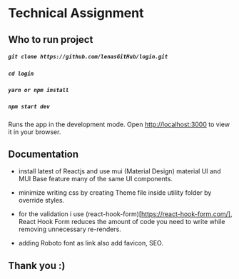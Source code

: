 # Technical Assignment

## Who to run project

##### `git clone https://github.com/lenasGitHub/login.git`
##### `cd login`
##### `yarn or npm install`
##### `npm start dev `

Runs the app in the development mode.
Open [http://localhost:3000](http://localhost:3000) to view it in your browser.

## Documentation

- install latest of Reactjs and use mui (Material Design)
material UI and MUI Base feature many of the same UI components.

- minimize writing css by creating Theme file inside utility folder
by override styles.

- for the validation i use (react-hook-form)[https://react-hook-form.com/], React Hook Form     reduces the amount of code you need to write while removing unnecessary re-renders.

- adding Roboto font as link also add favicon, SEO.


## Thank you :)